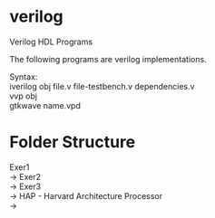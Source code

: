 # verilog
Verilog HDL Programs

The following programs are verilog implementations.

Syntax:  
iverilog obj file.v file-testbench.v dependencies.v  
vvp obj  
gtkwave name.vpd  

# Folder Structure
Exer1  
 ->
Exer2  
 ->
Exer3  
 ->
HAP - Harvard Architecture Processor  
 ->

